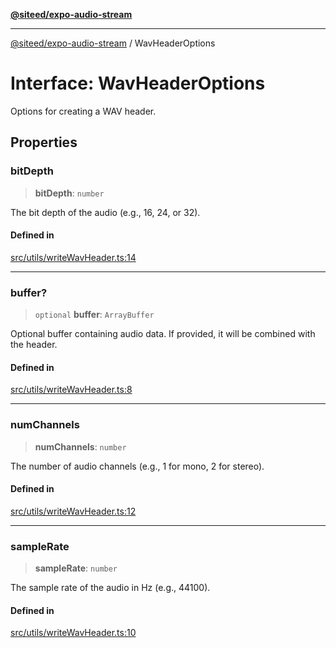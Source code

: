 [**@siteed/expo-audio-stream**](../README.md)

***

[@siteed/expo-audio-stream](../README.md) / WavHeaderOptions

# Interface: WavHeaderOptions

Options for creating a WAV header.

## Properties

### bitDepth

> **bitDepth**: `number`

The bit depth of the audio (e.g., 16, 24, or 32).

#### Defined in

[src/utils/writeWavHeader.ts:14](https://github.com/deeeed/expo-audio-stream/blob/356d3f40ffb66806eeecb86d12bcbe5d60b7eea6/packages/expo-audio-stream/src/utils/writeWavHeader.ts#L14)

***

### buffer?

> `optional` **buffer**: `ArrayBuffer`

Optional buffer containing audio data. If provided, it will be combined with the header.

#### Defined in

[src/utils/writeWavHeader.ts:8](https://github.com/deeeed/expo-audio-stream/blob/356d3f40ffb66806eeecb86d12bcbe5d60b7eea6/packages/expo-audio-stream/src/utils/writeWavHeader.ts#L8)

***

### numChannels

> **numChannels**: `number`

The number of audio channels (e.g., 1 for mono, 2 for stereo).

#### Defined in

[src/utils/writeWavHeader.ts:12](https://github.com/deeeed/expo-audio-stream/blob/356d3f40ffb66806eeecb86d12bcbe5d60b7eea6/packages/expo-audio-stream/src/utils/writeWavHeader.ts#L12)

***

### sampleRate

> **sampleRate**: `number`

The sample rate of the audio in Hz (e.g., 44100).

#### Defined in

[src/utils/writeWavHeader.ts:10](https://github.com/deeeed/expo-audio-stream/blob/356d3f40ffb66806eeecb86d12bcbe5d60b7eea6/packages/expo-audio-stream/src/utils/writeWavHeader.ts#L10)
